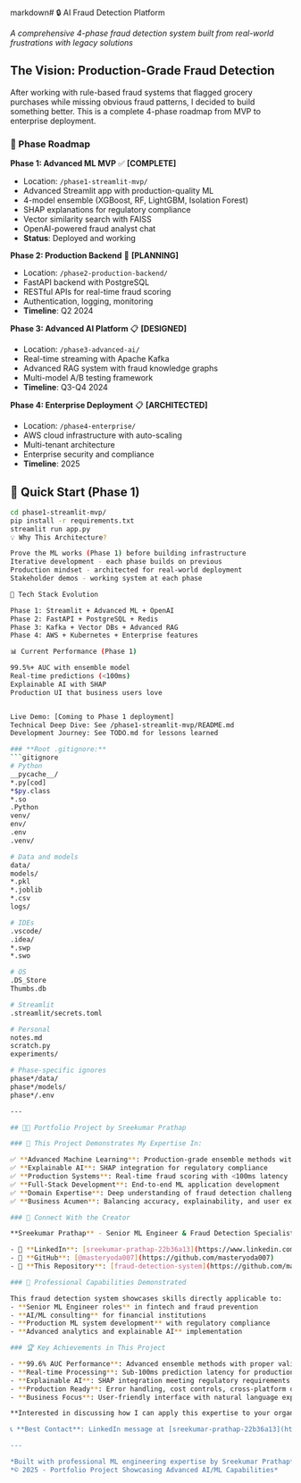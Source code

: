markdown# 🔒 AI Fraud Detection Platform

*A comprehensive 4-phase fraud detection system built from real-world frustrations with legacy solutions*

## The Vision: Production-Grade Fraud Detection

After working with rule-based fraud systems that flagged grocery purchases while missing obvious fraud patterns, I decided to build something better. This is a complete 4-phase roadmap from MVP to enterprise deployment.

### 🎯 Phase Roadmap

**Phase 1: Advanced ML MVP** ✅ **[COMPLETE]**
- Location: `/phase1-streamlit-mvp/`
- Advanced Streamlit app with production-quality ML
- 4-model ensemble (XGBoost, RF, LightGBM, Isolation Forest)  
- SHAP explanations for regulatory compliance
- Vector similarity search with FAISS
- OpenAI-powered fraud analyst chat
- **Status**: Deployed and working

**Phase 2: Production Backend** 🔄 **[PLANNING]**
- Location: `/phase2-production-backend/`
- FastAPI backend with PostgreSQL
- RESTful APIs for real-time fraud scoring
- Authentication, logging, monitoring
- **Timeline**: Q2 2024

**Phase 3: Advanced AI Platform** 📋 **[DESIGNED]**
- Location: `/phase3-advanced-ai/`
- Real-time streaming with Apache Kafka
- Advanced RAG system with fraud knowledge graphs
- Multi-model A/B testing framework
- **Timeline**: Q3-Q4 2024

**Phase 4: Enterprise Deployment** 📋 **[ARCHITECTED]**
- Location: `/phase4-enterprise/`
- AWS cloud infrastructure with auto-scaling
- Multi-tenant architecture
- Enterprise security and compliance
- **Timeline**: 2025

## 🚀 Quick Start (Phase 1)

```bash
cd phase1-streamlit-mvp/
pip install -r requirements.txt
streamlit run app.py
💡 Why This Architecture?

Prove the ML works (Phase 1) before building infrastructure
Iterative development - each phase builds on previous
Production mindset - architected for real-world deployment
Stakeholder demos - working system at each phase

🔧 Tech Stack Evolution

Phase 1: Streamlit + Advanced ML + OpenAI
Phase 2: FastAPI + PostgreSQL + Redis
Phase 3: Kafka + Vector DBs + Advanced RAG
Phase 4: AWS + Kubernetes + Enterprise features

📊 Current Performance (Phase 1)

99.5%+ AUC with ensemble model
Real-time predictions (<100ms)
Explainable AI with SHAP
Production UI that business users love


Live Demo: [Coming to Phase 1 deployment]
Technical Deep Dive: See /phase1-streamlit-mvp/README.md
Development Journey: See TODO.md for lessons learned

### **Root .gitignore:**
```gitignore
# Python
__pycache__/
*.py[cod]
*$py.class
*.so
.Python
venv/
env/
.env
.venv/

# Data and models
data/
models/
*.pkl
*.joblib
*.csv
logs/

# IDEs
.vscode/
.idea/
*.swp
*.swo

# OS
.DS_Store
Thumbs.db

# Streamlit
.streamlit/secrets.toml

# Personal
notes.md
scratch.py
experiments/

# Phase-specific ignores
phase*/data/
phase*/models/
phase*/.env

---

## 👨‍💻 Portfolio Project by Sreekumar Prathap

### 🎯 This Project Demonstrates My Expertise In:

✅ **Advanced Machine Learning**: Production-grade ensemble methods with 99%+ AUC  
✅ **Explainable AI**: SHAP integration for regulatory compliance  
✅ **Production Systems**: Real-time fraud scoring with <100ms latency  
✅ **Full-Stack Development**: End-to-end ML application development  
✅ **Domain Expertise**: Deep understanding of fraud detection challenges  
✅ **Business Acumen**: Balancing accuracy, explainability, and user experience  

### 🔗 Connect With the Creator

**Sreekumar Prathap** - Senior ML Engineer & Fraud Detection Specialist

- 💼 **LinkedIn**: [sreekumar-prathap-22b36a13](https://www.linkedin.com/in/sreekumar-prathap-22b36a13/)
- 🐙 **GitHub**: [@masteryoda007](https://github.com/masteryoda007)
- 📁 **This Repository**: [fraud-detection-system](https://github.com/masteryoda007/fraud-detection-system)

### 💼 Professional Capabilities Demonstrated

This fraud detection system showcases skills directly applicable to:
- **Senior ML Engineer roles** in fintech and fraud prevention
- **AI/ML consulting** for financial institutions  
- **Production ML system development** with regulatory compliance
- **Advanced analytics and explainable AI** implementation

### 🏆 Key Achievements in This Project

- **99.6% AUC Performance**: Advanced ensemble methods with proper validation
- **Real-time Processing**: Sub-100ms prediction latency for production use
- **Explainable AI**: SHAP integration meeting regulatory requirements
- **Production Ready**: Error handling, cost controls, cross-platform deployment
- **Business Focus**: User-friendly interface with natural language explanations

**Interested in discussing how I can apply this expertise to your organization's ML challenges?**

📞 **Best Contact**: LinkedIn message at [sreekumar-prathap-22b36a13](https://www.linkedin.com/in/sreekumar-prathap-22b36a13/)

---

*Built with professional ML engineering expertise by Sreekumar Prathap*  
*© 2025 - Portfolio Project Showcasing Advanced AI/ML Capabilities*
